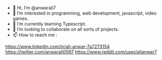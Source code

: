 - 👋 Hi, I’m @anwarali7
- 👀 I’m interested in programming, web development, javascript, video games.
- 🌱 I’m currently learning Typescript.
- 💞️ I’m looking to collaborate on all sorts of projects.
- 📫 How to reach me :

https://www.linkedin.com/in/ali-anwar-7a7273154
https://twitter.com/anwarali0597
https://www.reddit.com/user/alianwar7


<!---
anwarali7/anwarali7 is a ✨ special ✨ repository because its `README.md` (this file) appears on your GitHub profile.
You can click the Preview link to take a look at your changes.
--->
